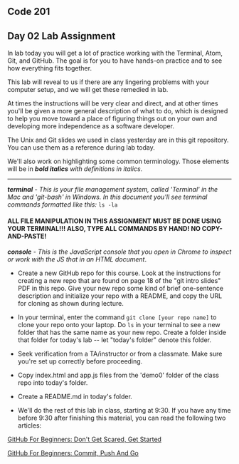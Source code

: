 ## Code 201
## Day 02 Lab Assignment

In lab today you will get a lot of practice working with the Terminal, Atom, Git, and GitHub. The goal is for you to have hands-on practice and to see how everything fits together.

This lab will reveal to us if there are any lingering problems with your computer setup, and we will get these remedied in lab.

At times the instructions will be very clear and direct, and at other times you'll be given a more general description of what to do, which is designed to help you move toward a place of figuring things out on your own and developing more independence as a software developer.

The Unix and Git slides we used in class yesterday are in this git repository. You can use them as a reference during lab today.

We'll also work on highlighting some common terminology. Those elements will be in ***bold italics*** *with definitions in italics*.

---
***terminal*** *- This is your file management system, called 'Terminal' in the Mac and 'git-bash' in Windows. In this document you'll see terminal commands formatted like this:* ```ls -la```

#### ALL FILE MANIPULATION IN THIS ASSIGNMENT MUST BE DONE USING YOUR TERMINAL!!! ALSO, TYPE ALL COMMANDS BY HAND! NO COPY-AND-PASTE!

***console*** *- This is the JavaScript console that you open in Chrome to inspect or work with the JS that in an HTML document*.

* Create a new GitHub repo for this course. Look at the instructions for creating a new repo that are found on page 18 of the "git intro slides" PDF in this repo. Give your new repo some kind of brief one-sentence description and initialize your repo with a README, and copy the URL for cloning as shown during lecture.

* In your terminal, enter the command `git clone [your repo name]` to clone your repo onto your laptop. Do `ls` in your terminal to see a new folder that has the same name as your new repo. Create a folder inside that folder for today's lab -- let "today's folder" denote this folder.

* Seek verification from a TA/instructor or from a classmate. Make sure you're set up correctly before proceeding.

* Copy index.html and app.js files from the 'demo0' folder of the class repo into today's folder.

* Create a README.md in today's folder.

* We'll do the rest of this lab in class, starting at 9:30. If you have any time before 9:30 after finishing this material, you can read the following two articles:

[GitHub For Beginners: Don't Get Scared, Get Started](http://readwrite.com/2013/09/30/understanding-github-a-journey-for-beginners-part-1)

[GitHub For Beginners: Commit, Push And Go](http://readwrite.com/2013/10/02/github-for-beginners-part-2)
